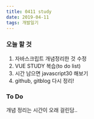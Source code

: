 ```yaml
---
title: 0411 study
date: 2019-04-11
tags: 개발일기
---
```


### 오늘 할 것

1. 자바스크립트 개념정리한 것 수정
2. VUE STUDY 복습(to do list)
3. 시간 남으면 javascript30 해보기
4. github, gitblog 다시 정리!

### To Do

개념 정리는 시간이 오래 걸린담..
